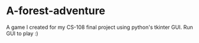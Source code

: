 # A-forest-adventure
A game I created for my CS-108 final project using python's tkinter GUI.
Run GUI to play :)
